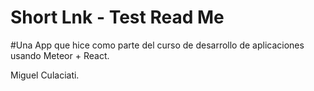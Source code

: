 # Short Lnk - Test Read Me

#Una App que hice como parte del curso de desarrollo de aplicaciones usando Meteor + React.

Miguel Culaciati.
